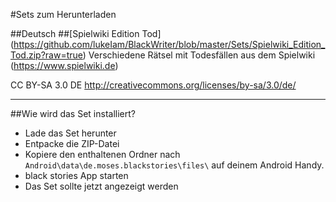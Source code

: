 #Sets zum Herunterladen 

##Deutsch
##[Spielwiki Edition Tod] (https://github.com/lukeIam/BlackWriter/blob/master/Sets/Spielwiki_Edition_Tod.zip?raw=true)
Verschiedene Rätsel mit Todesfällen aus dem Spielwiki (https://www.spielwiki.de)

CC BY-SA 3.0 DE http://creativecommons.org/licenses/by-sa/3.0/de/

---
##Wie wird das Set installiert?
- Lade das Set herunter
- Entpacke die ZIP-Datei
- Kopiere den enthaltenen Ordner nach
`Android\data\de.moses.blackstories\files\` auf deinem Android Handy.
- black stories App starten
- Das Set sollte jetzt angezeigt werden
